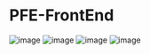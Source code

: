 # PFE-FrontEnd
![image](https://user-images.githubusercontent.com/116631139/229256384-178d088e-9a7e-4007-8b69-11baca13d790.png)
![image](https://user-images.githubusercontent.com/116631139/224031986-c04491d6-77fa-41ef-9f96-9048ab819f71.png)
![image](https://user-images.githubusercontent.com/116631139/225154816-4c8d55f9-cf5f-4921-9e94-eaae4ed38ce1.png)
![image](https://user-images.githubusercontent.com/116631139/225154831-5c2d4c1f-63e1-47e5-9bea-3a25e4af332f.png)

